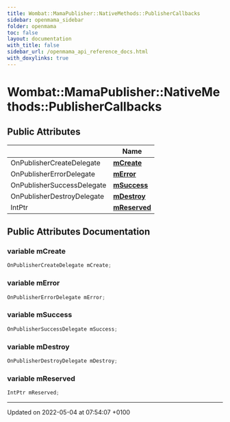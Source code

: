 ```yaml
---
title: Wombat::MamaPublisher::NativeMethods::PublisherCallbacks
sidebar: openmama_sidebar
folder: openmama
toc: false
layout: documentation
with_title: false
sidebar_url: /openmama_api_reference_docs.html
with_doxylinks: true
---
```


# Wombat::MamaPublisher::NativeMethods::PublisherCallbacks





## Public Attributes

|                | Name           |
| -------------- | -------------- |
| OnPublisherCreateDelegate | **[mCreate](structWombat_1_1MamaPublisher_1_1NativeMethods_1_1PublisherCallbacks.html#variable-mcreate)**  |
| OnPublisherErrorDelegate | **[mError](structWombat_1_1MamaPublisher_1_1NativeMethods_1_1PublisherCallbacks.html#variable-merror)**  |
| OnPublisherSuccessDelegate | **[mSuccess](structWombat_1_1MamaPublisher_1_1NativeMethods_1_1PublisherCallbacks.html#variable-msuccess)**  |
| OnPublisherDestroyDelegate | **[mDestroy](structWombat_1_1MamaPublisher_1_1NativeMethods_1_1PublisherCallbacks.html#variable-mdestroy)**  |
| IntPtr | **[mReserved](structWombat_1_1MamaPublisher_1_1NativeMethods_1_1PublisherCallbacks.html#variable-mreserved)**  |

## Public Attributes Documentation

### variable mCreate

```csharp
OnPublisherCreateDelegate mCreate;
```


### variable mError

```csharp
OnPublisherErrorDelegate mError;
```


### variable mSuccess

```csharp
OnPublisherSuccessDelegate mSuccess;
```


### variable mDestroy

```csharp
OnPublisherDestroyDelegate mDestroy;
```


### variable mReserved

```csharp
IntPtr mReserved;
```


-------------------------------

Updated on 2022-05-04 at 07:54:07 +0100
